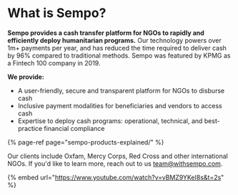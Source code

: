 # What is Sempo?

**Sempo provides a cash transfer platform for NGOs to rapidly and efficiently deploy humanitarian programs.** Our technology powers over 1m+ payments per year, and has reduced the time required to deliver cash by 96% compared to traditional methods. Sempo was featured by KPMG as a Fintech 100 company in 2019.

**We provide:**

* A user-friendly, secure and transparent platform for NGOs to disburse cash
* Inclusive payment modalities for beneficiaries and vendors to access cash
* Expertise to deploy cash programs: operational, technical, and best-practice financial compliance

{% page-ref page="sempo-products-explained/" %}

Our clients include Oxfam, Mercy Corps, Red Cross and other international NGOs. If you'd like to learn more, reach out to us [team@withsempo.com](mailto:team@withsempo.com).

{% embed url="https://www.youtube.com/watch?v=vBMZ9YKeI8s&t=2s" %}



